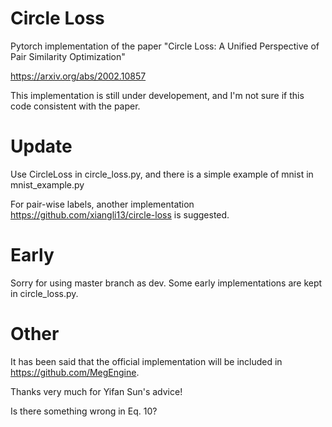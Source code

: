 # Circle Loss

Pytorch implementation of the paper "Circle Loss: A Unified Perspective of Pair Similarity Optimization"

https://arxiv.org/abs/2002.10857



This implementation is still under developement, and I'm not sure if this code consistent with the paper.



# Update

Use CircleLoss in circle_loss.py, and there is a simple example of mnist in mnist_example.py



For pair-wise labels, another implementation https://github.com/xiangli13/circle-loss is suggested.



# Early

Sorry for using master branch as dev. Some early implementations are kept in  circle_loss.py. 



# Other

It has been said that the official implementation will be included in https://github.com/MegEngine.



Thanks very much for Yifan Sun's advice!



Is there something wrong in Eq. 10?



